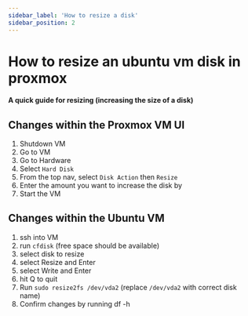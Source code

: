 ```yaml
---
sidebar_label: 'How to resize a disk'
sidebar_position: 2
---
```

# How to resize an ubuntu vm disk in proxmox
#### A quick guide for resizing (increasing the size of a disk) 
## Changes within the Proxmox VM UI 
1. Shutdown VM 
2. Go to VM 
3. Go to Hardware 
4. Select ```Hard Disk``` 
5. From the top nav, select ```Disk Action``` then ```Resize``` 
6. Enter the amount you want to increase the disk by 
7. Start the VM 

## Changes within the Ubuntu VM
1. ssh into VM
2. run ```cfdisk``` (free space should be available)
3. select disk to resize
4. select Resize and Enter
5. select Write and Enter
6. hit Q to quit
7. Run ```sudo resize2fs /dev/vda2``` (replace ```/dev/vda2``` with correct disk name)
8. Confirm changes by running df -h
